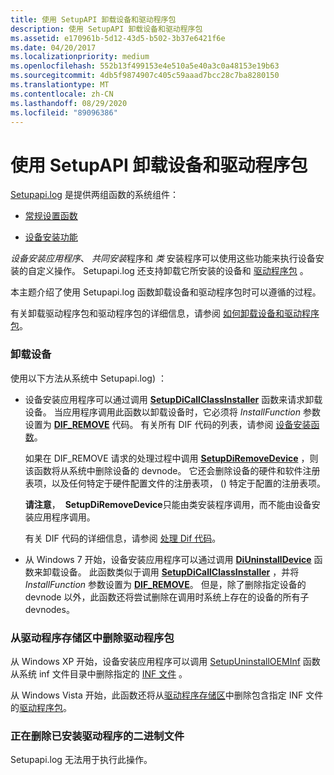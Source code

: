 ```yaml
---
title: 使用 SetupAPI 卸载设备和驱动程序包
description: 使用 SetupAPI 卸载设备和驱动程序包
ms.assetid: e170961b-5d12-43d5-b502-3b37e6421f6e
ms.date: 04/20/2017
ms.localizationpriority: medium
ms.openlocfilehash: 552b13f499153e4e510a5e40a3c0a48153e19b63
ms.sourcegitcommit: 4db5f9874907c405c59aaad7bcc28c7ba8280150
ms.translationtype: MT
ms.contentlocale: zh-CN
ms.lasthandoff: 08/29/2020
ms.locfileid: "89096386"
---
```

# <a name="using-setupapi-to-uninstall-devices-and-driver-packages"></a>使用 SetupAPI 卸载设备和驱动程序包


[Setupapi.log](setupapi.md) 是提供两组函数的系统组件：

-   [常规设置函数](/previous-versions/ff544985(v=vs.85))

-   [设备安装功能](/previous-versions/ff541299(v=vs.85))

*设备安装应用程序*、 *共同安装*程序和 *类* 安装程序可以使用这些功能来执行设备安装的自定义操作。 Setupapi.log 还支持卸载它所安装的设备和 [驱动程序包](driver-packages.md) 。

本主题介绍了使用 Setupapi.log 函数卸载设备和驱动程序包时可以遵循的过程。

有关卸载驱动程序包和驱动程序包的详细信息，请参阅 [如何卸载设备和驱动程序包](how-devices-and-driver-packages-are-uninstalled.md)。

### <a name="uninstalling-the-device"></a><a href="" id="uninstalling-the-device"></a> 卸载设备

使用以下方法从系统中 Setupapi.log) ：

-   设备安装应用程序可以通过调用 [**SetupDiCallClassInstaller**](/windows/desktop/api/setupapi/nf-setupapi-setupdicallclassinstaller) 函数来请求卸载设备。 当应用程序调用此函数以卸载设备时，它必须将 *InstallFunction* 参数设置为 [**DIF_REMOVE**](./dif-remove.md) 代码。  有关所有 DIF 代码的列表，请参阅 [设备安装函数](/previous-versions/ff541307(v=vs.85))。

    如果在 DIF_REMOVE 请求的处理过程中调用 [**SetupDiRemoveDevice**](/windows/desktop/api/setupapi/nf-setupapi-setupdiremovedevice) ，则该函数将从系统中删除设备的 devnode。 它还会删除设备的硬件和软件注册表项，以及任何特定于硬件配置文件的注册表项， () 特定于配置的注册表项。

    **请注意**，  **SetupDiRemoveDevice**只能由类安装程序调用，而不能由设备安装应用程序调用。

    有关 DIF 代码的详细信息，请参阅 [处理 Dif 代码](handling-dif-codes.md)。

-   从 Windows 7 开始，设备安装应用程序可以通过调用 [**DiUninstallDevice**](/windows/desktop/api/newdev/nf-newdev-diuninstalldevice) 函数来卸载设备。 此函数类似于调用 [**SetupDiCallClassInstaller**](/windows/desktop/api/setupapi/nf-setupapi-setupdicallclassinstaller) ，并将 *InstallFunction* 参数设置为 [**DIF_REMOVE**](./dif-remove.md)。 但是，除了删除指定设备的 devnode 以外，此函数还将尝试删除在调用时系统上存在的设备的所有子 devnodes。

### <a name="deleting-a-driver-package-from-the-driver-store"></a><a href="" id="deleting-a-driver-package-from-the-driver-store"></a> 从驱动程序存储区中删除驱动程序包

从 Windows XP 开始，设备安装应用程序可以调用 [SetupUninstallOEMInf](https://go.microsoft.com/fwlink/p/?linkid=169503) 函数从系统 inf 文件目录中删除指定的 [INF 文件](overview-of-inf-files.md) 。

从 Windows Vista 开始，此函数还将从[驱动程序存储区](driver-store.md)中删除包含指定 INF 文件的[驱动程序包](driver-packages.md)。

### <a name="deleting-the-binary-files-of-the-installed-driver"></a><a href="" id="deleting-the-binary-files-of-the-installed-driver"></a> 正在删除已安装驱动程序的二进制文件

Setupapi.log 无法用于执行此操作。

 

